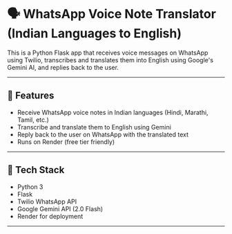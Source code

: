 # 🗣️ WhatsApp Voice Note Translator (Indian Languages to English)

This is a Python Flask app that receives voice messages on WhatsApp using Twilio, transcribes and translates them into English using Google's Gemini AI, and replies back to the user.

---

## 🚀 Features

- Receive WhatsApp voice notes in Indian languages (Hindi, Marathi, Tamil, etc.)
- Transcribe and translate them to English using Gemini
- Reply back to the user on WhatsApp with the translated text
- Runs on Render (free tier friendly)

---

## 🧰 Tech Stack

- Python 3
- Flask
- Twilio WhatsApp API
- Google Gemini API (2.0 Flash)
- Render for deployment

---

